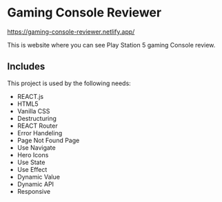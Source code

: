 # Gaming Console Reviewer

https://gaming-console-reviewer.netlify.app/

This is website where you can see Play Station 5 gaming Console review.

## Includes

This project is used by the following needs:

- REACT.js
- HTML5
- Vanilla CSS
- Destructuring
- REACT Router
- Error Handeling
- Page Not Found Page
- Use Navigate
- Hero Icons
- Use State
- Use Effect
- Dynamic Value
- Dynamic API
- Responsive
